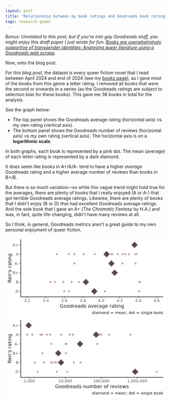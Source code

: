 ```yaml
---
layout: post
title: "Relationship between my book ratings and Goodreads book ratings"
tags: research queer
---
```


*Bonus: Unrelated to this post, but if you're into gay Goodreads stuff, you might enjoy this draft paper I just wrote for fun: [Books are overwhelmingly supportive of transgender identities: Analysing queer literature using a Goodreads web scrape](https://doi.org/10.31235/osf.io/exyj7).*

Now, onto the blog post.

For this blog post, the dataset is every queer fiction novel that I read between April 2024 and end of 2024 (see my [books page](https://ryba.ren/books.html)), as I gave most of the books from this genre a letter rating. I removed all books that were the second or onwards in a series (as the Goodreads ratings are subject to selection bias for these books). This gave me 36 books in total for the analysis.

See the graph below:
- The top panel shows the Goodreads average rating (horizontal axis) vs my own rating (vertical axis).  
- The bottom panel shows the Goodreads number of reviews (horizontal axis) vs my own rating (vertical axis). The horizontal axis is on a **logarithmic scale**.  

In both graphs, each book is represented by a pink dot. The mean (average) of each letter rating is represented by a dark diamond.

It does seem like books in A+/A/A- tend to have a higher *average* Goodreads rating and a higher average number of reviews than books in B+/B.

But there is so much variation—so while this vague trend might hold true for the averages, there are plenty of books that I really enjoyed (A or A-) that got terrible Goodreads average ratings. Likewise, there are plenty of books that I didn't enjoy (B or D) that had excellent Goodreads average ratings. And the sole book that I gave an A+ (*The Chromatic Fantasy* by H.A.) and was, in fact, quite life-changing, didn't have many reviews at all.

So I think, in general, Goodreads metrics aren't a great guide to my own personal enjoyment of queer fiction.

![g_renreview.png](/assets/images/g_renreview.png)
